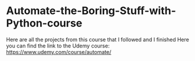 # Automate-the-Boring-Stuff-with-Python-course

Here are all the projects from this course that I followed and I finished
Here you can find the link to the Udemy course: https://www.udemy.com/course/automate/
